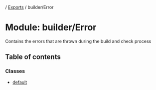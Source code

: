[](../README.md) / [Exports](../modules.md) / builder/Error

# Module: builder/Error

Contains the errors that are thrown during the build and check
process

## Table of contents

### Classes

- [default](../classes/builder_error.default.md)
